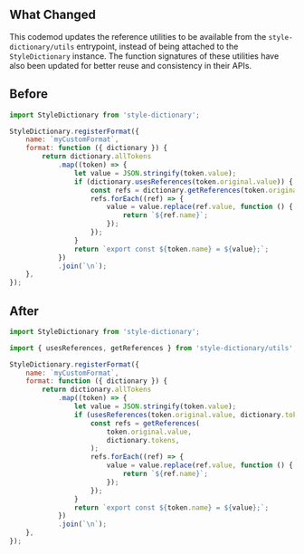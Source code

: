 ## What Changed

This codemod updates the reference utilities to be available from the `style-dictionary/utils` entrypoint, instead of being attached to the `StyleDictionary` instance. The function signatures of these utilities have also been updated for better reuse and consistency in their APIs.

## Before

```jsx
import StyleDictionary from 'style-dictionary';

StyleDictionary.registerFormat({
    name: `myCustomFormat`,
    format: function ({ dictionary }) {
        return dictionary.allTokens
            .map((token) => {
                let value = JSON.stringify(token.value);
                if (dictionary.usesReferences(token.original.value)) {
                    const refs = dictionary.getReferences(token.original.value);
                    refs.forEach((ref) => {
                        value = value.replace(ref.value, function () {
                            return `${ref.name}`;
                        });
                    });
                }
                return `export const ${token.name} = ${value};`;
            })
            .join(`\n`);
    },
});

```

## After

```jsx
import StyleDictionary from 'style-dictionary';

import { usesReferences, getReferences } from 'style-dictionary/utils';

StyleDictionary.registerFormat({
    name: `myCustomFormat`,
    format: function ({ dictionary }) {
        return dictionary.allTokens
            .map((token) => {
                let value = JSON.stringify(token.value);
                if (usesReferences(token.original.value, dictionary.tokens)) {
                    const refs = getReferences(
                        token.original.value,
                        dictionary.tokens,
                    );
                    refs.forEach((ref) => {
                        value = value.replace(ref.value, function () {
                            return `${ref.name}`;
                        });
                    });
                }
                return `export const ${token.name} = ${value};`;
            })
            .join(`\n`);
    },
});

```
